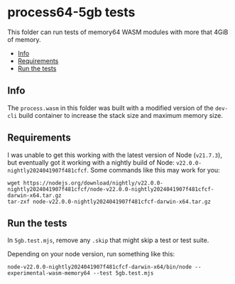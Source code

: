 # process64-5gb tests

This folder can run tests of memory64 WASM modules with more that 4GiB of memory.

<!-- toc -->

- [Info](#info)
- [Requirements](#requirements)
- [Run the tests](#run-the-tests)

<!-- tocstop -->

## Info

The `process.wasm` in this folder was built with a modified version of the `dev-cli` build container to increase the
stack size and maximum memory size.

## Requirements

I was unable to get this working with the latest version of Node (`v21.7.3`), but eventually got it working with a
nightly build of Node: `v22.0.0-nightly2024041907f481cfcf`. Some commands like this may work for you:

```
wget https://nodejs.org/download/nightly/v22.0.0-nightly2024041907f481cfcf/node-v22.0.0-nightly2024041907f481cfcf-darwin-x64.tar.gz
tar-zxf node-v22.0.0-nightly2024041907f481cfcf-darwin-x64.tar.gz
```

## Run the tests

In `5gb.test.mjs`, remove any `.skip` that might skip a test or test suite.

Depending on your node version, run something like this:

```
node-v22.0.0-nightly2024041907f481cfcf-darwin-x64/bin/node --experimental-wasm-memory64 --test 5gb.test.mjs
```
